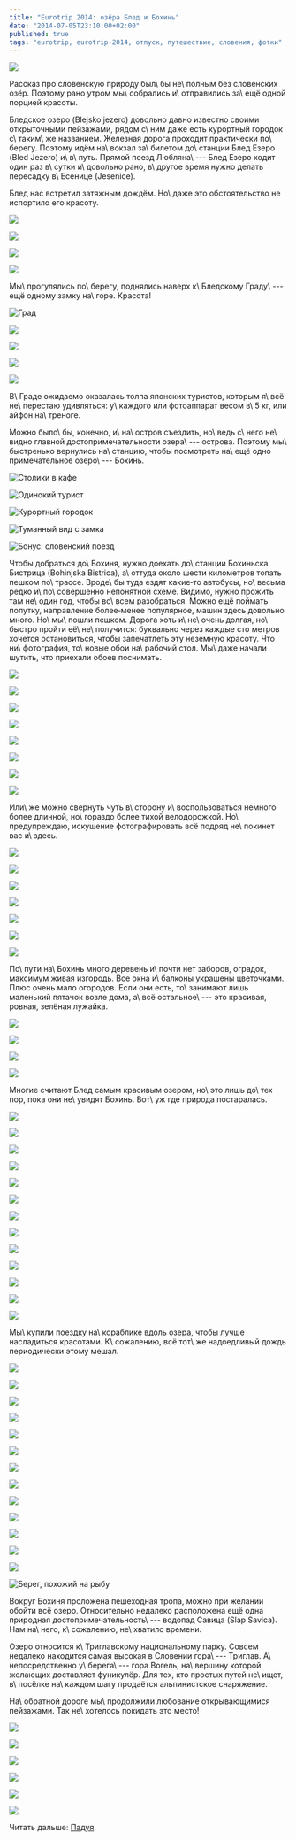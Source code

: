 ```yaml
---
title: "Eurotrip 2014: озёра Блед и Бохинь"
date: "2014-07-05T23:10:00+02:00"
published: true
tags: "eurotrip, eurotrip-2014, отпуск, путешествие, словения, фотки"
---
```


![](/images/travel/2014-06-eurotrip/bohinj-cover.jpg)

Рассказ про словенскую природу был\ бы не\ полным без словенских озёр. Поэтому рано утром мы\ собрались и\ отправились 
за\ ещё одной порцией красоты. 

<!--more Осторожно, очень много фоток.-->

Бледское озеро (Blejsko jezero) довольно давно известно своими открыточными пейзажами, рядом с\ ним даже есть курортный 
городок с\ таким\ же названием. Железная дорога проходит практически по\ берегу. Поэтому идём на\ вокзал за\ билетом 
до\ станции Блед Езеро (Bled Jezero) и\ в\ путь. Прямой поезд Любляна\ --- Блед Езеро ходит один раз в\ сутки 
и\ довольно рано, в\ другое время нужно делать пересадку в\ Есенице (Jesenice).

Блед нас встретил затяжным дождём. Но\ даже это обстоятельство не испортило его красоту.

![](/images/travel/2014-06-eurotrip/bled-start-1.jpg)

![](/images/travel/2014-06-eurotrip/bled-start-2.jpg)

![](/images/travel/2014-06-eurotrip/bled-start-3.jpg)

![](/images/travel/2014-06-eurotrip/bled-start-4.jpg)

Мы\ прогулялись по\ берегу, поднялись наверх к\ Бледскому Граду\ --- ещё одному замку на\ горе. Красота! 

![Град](/images/travel/2014-06-eurotrip/bled-castle.jpg "Град")

![](/images/travel/2014-06-eurotrip/bled-top-view-1.jpg)

![](/images/travel/2014-06-eurotrip/bled-top-view-2.jpg)

![](/images/travel/2014-06-eurotrip/bled-top-view-3.jpg)

![](/images/travel/2014-06-eurotrip/bled-top-view-4.jpg)

В\ Граде ожидаемо оказалась толпа японских туристов, которым я\ всё не\ перестаю удивляться: у\ каждого или фотоаппарат 
весом в\ 5 кг, или айфон на\ треноге.

Можно было\ бы, конечно, и\ на\ остров съездить, но\ ведь с\ него не\ видно главной достопримечательности озера\ --- 
острова. Поэтому мы\ быстренько вернулись на\ станцию, чтобы посмотреть на\ ещё одно примечательное озеро\ --- 
Бохинь.

![Столики в кафе](/images/travel/2014-06-eurotrip/bled-tables.jpg "Столики в кафе")

![Одинокий турист](/images/travel/2014-06-eurotrip/bled-tourist.jpg "Одинокий турист")

![Курортный городок](/images/travel/2014-06-eurotrip/bled-town.jpg "Курортный городок")

![Туманный вид с замка](/images/travel/2014-06-eurotrip/bled-castle-view.jpg "Туманный вид с замка")

![Бонус: словенский поезд](/images/travel/2014-06-eurotrip/bled-train.jpg "Бонус: словенский поезд")

Чтобы добраться до\ Бохиня, нужно доехать до\ станции Бохиньска Бистрица (Bohinjska Bistrica), а\ оттуда около шести 
километров топать пешком по\ трассе. Вроде\ бы туда ездят какие&#8209;то автобусы, но\ весьма редко и\ по\ совершенно 
непонятной схеме. Видимо, нужно прожить там не\ один год, чтобы во\ всем разобраться. Можно ещё поймать попутку, 
направление более&#8209;менее популярное, машин здесь довольно много. Но\ мы\ пошли пешком. Дорога хоть и\ не\ очень 
долгая, но\ быстро пройти её\ не\ получится: буквально через каждые сто метров хочется остановиться, чтобы запечатлеть 
эту неземную красоту. Что ни\ фотография, то\ новые обои на\ рабочий стол. Мы\ даже начали шутить, что приехали обоев 
поснимать.

![](/images/travel/2014-06-eurotrip/bohinj-road-to-1.jpg)

![](/images/travel/2014-06-eurotrip/bohinj-road-to-2.jpg)

![](/images/travel/2014-06-eurotrip/bohinj-road-to-3.jpg)

![](/images/travel/2014-06-eurotrip/bohinj-road-to-4.jpg)

![](/images/travel/2014-06-eurotrip/bohinj-road-to-5.jpg)

![](/images/travel/2014-06-eurotrip/bohinj-road-to-6.jpg)

![](/images/travel/2014-06-eurotrip/bohinj-road-to-7.jpg)

![](/images/travel/2014-06-eurotrip/bohinj-road-to-8.jpg)

Или\ же можно свернуть чуть в\ сторону и\ воспользоваться немного более длинной, но\ гораздо более тихой велодорожкой. 
Но\ предупреждаю, искушение фотографировать всё подряд не\ покинет вас и\ здесь.

![](/images/travel/2014-06-eurotrip/bohinj-road-to-9.jpg)

![](/images/travel/2014-06-eurotrip/bohinj-road-to-10.jpg)

![](/images/travel/2014-06-eurotrip/bohinj-road-to-11.jpg)

![](/images/travel/2014-06-eurotrip/bohinj-road-to-12.jpg)

![](/images/travel/2014-06-eurotrip/bohinj-road-to-13.jpg)

![](/images/travel/2014-06-eurotrip/bohinj-road-to-14.jpg)

![](/images/travel/2014-06-eurotrip/bohinj-road-to-15.jpg)

По\ пути на\ Бохинь много деревень и\ почти нет заборов, оградок, максимум живая изгородь. Все окна и\ балконы украшены 
цветочками. Плюс очень мало огородов. Если они есть, то\ занимают лишь маленький пятачок возле дома, а\ всё 
остальное\ --- это красивая, ровная, зелёная лужайка.

![](/images/travel/2014-06-eurotrip/bohinj-houses-1.jpg)

![](/images/travel/2014-06-eurotrip/bohinj-houses-2.jpg)

![](/images/travel/2014-06-eurotrip/bohinj-houses-3.jpg)

![](/images/travel/2014-06-eurotrip/bohinj-houses-4.jpg)

Многие считают Блед самым красивым озером, но\ это лишь до\ тех пор, пока они не\ увидят Бохинь. Вот\ уж где природа 
постаралась.

![](/images/travel/2014-06-eurotrip/bohinj-lake-1.jpg)

![](/images/travel/2014-06-eurotrip/bohinj-lake-2.jpg)

![](/images/travel/2014-06-eurotrip/bohinj-lake-3.jpg)

![](/images/travel/2014-06-eurotrip/bohinj-lake-4.jpg)

![](/images/travel/2014-06-eurotrip/bohinj-lake-5.jpg)

![](/images/travel/2014-06-eurotrip/bohinj-lake-6.jpg)

![](/images/travel/2014-06-eurotrip/bohinj-lake-7.jpg)

![](/images/travel/2014-06-eurotrip/bohinj-lake-8.jpg)

![](/images/travel/2014-06-eurotrip/bohinj-lake-9.jpg)

![](/images/travel/2014-06-eurotrip/bohinj-lake-10.jpg)

![](/images/travel/2014-06-eurotrip/bohinj-lake-11.jpg)

![](/images/travel/2014-06-eurotrip/bohinj-lake-12.jpg)

![](/images/travel/2014-06-eurotrip/bohinj-lake-13.jpg)

Мы\ купили поездку на\ кораблике вдоль озера, чтобы лучше насладиться красотами. К\ сожалению, всё тот\ же надоедливый 
дождь периодически этому мешал.

![](/images/travel/2014-06-eurotrip/bohinj-boat-1.jpg)

![](/images/travel/2014-06-eurotrip/bohinj-boat-2.jpg)

![](/images/travel/2014-06-eurotrip/bohinj-boat-3.jpg)

![](/images/travel/2014-06-eurotrip/bohinj-boat-4.jpg)

![](/images/travel/2014-06-eurotrip/bohinj-boat-5.jpg)

![](/images/travel/2014-06-eurotrip/bohinj-boat-6.jpg)

![](/images/travel/2014-06-eurotrip/bohinj-boat-7.jpg)

![](/images/travel/2014-06-eurotrip/bohinj-boat-8.jpg)

![](/images/travel/2014-06-eurotrip/bohinj-boat-9.jpg)

![](/images/travel/2014-06-eurotrip/bohinj-boat-10.jpg)

![](/images/travel/2014-06-eurotrip/bohinj-boat-11.jpg)

![](/images/travel/2014-06-eurotrip/bohinj-boat-12.jpg)

![](/images/travel/2014-06-eurotrip/bohinj-boat-13.jpg)

![Берег, похожий на рыбу](/images/travel/2014-06-eurotrip/bohinj-fish-shore.jpg "Берег, похожий на рыбу")

Вокруг Бохиня проложена пешеходная тропа, можно при желании обойти всё озеро. Относительно недалеко расположена ещё одна 
природная достопримечательность\ --- водопад Савица (Slap Savica). Нам на\ него, к\ сожалению, не\ хватило времени.

Озеро относится к\ Триглавскому национальному парку. Совсем недалеко находится самая высокая в Словении гора\ --- 
Триглав. А\ непосредственно у\ берега\ --- гора Вогель, на\ вершину которой желающих доставляет фуникулёр. Для тех, кто 
простых путей не\ ищет, в\ посёлке на\ каждом шагу продаётся альпинистское снаряжение.

На\ обратной дороге мы\ продолжили любование открывающимися пейзажами. Так не\ хотелось покидать это место!

![](/images/travel/2014-06-eurotrip/bohinj-road-back-1.jpg)

![](/images/travel/2014-06-eurotrip/bohinj-road-back-2.jpg)

![](/images/travel/2014-06-eurotrip/bohinj-road-back-3.jpg)

![](/images/travel/2014-06-eurotrip/bohinj-road-back-4.jpg)

![](/images/travel/2014-06-eurotrip/bohinj-road-back-5.jpg)

![](/images/travel/2014-06-eurotrip/bohinj-road-back-6.jpg)

Читать дальше: [Падуя](/post/eurotrip-2014-padua/).
